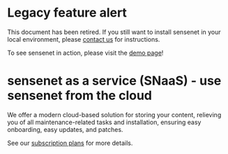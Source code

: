 # Legacy feature alert

This document has been retired. If you still want to install sensenet in your local environment, please [contact us](https://sensenet.com/contact-us) for instructions.

To see sensenet in action, please visit the [demo page](https://www.sensenet.com/tryit)!

# sensenet as a service (SNaaS) - use sensenet from the cloud

We offer a modern cloud-based solution for storing your content, relieving you of all maintenance-related tasks and installation, ensuring easy onboarding, easy updates, and patches.

See our [subscription plans](https://www.sensenet.com/pricing) for more details.
